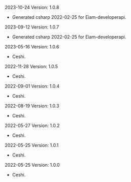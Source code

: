 2023-10-24 Version: 1.0.8
- Generated csharp 2022-02-25 for Eiam-developerapi.

2023-09-12 Version: 1.0.7
- Generated csharp 2022-02-25 for Eiam-developerapi.

2023-05-16 Version: 1.0.6
- Ceshi.

2022-11-28 Version: 1.0.5
- Ceshi.

2022-09-01 Version: 1.0.4
- Ceshi.

2022-08-19 Version: 1.0.3
- Ceshi.

2022-05-27 Version: 1.0.2
- Ceshi.

2022-05-25 Version: 1.0.1
- Ceshi.

2022-05-25 Version: 1.0.0
- Ceshi.

